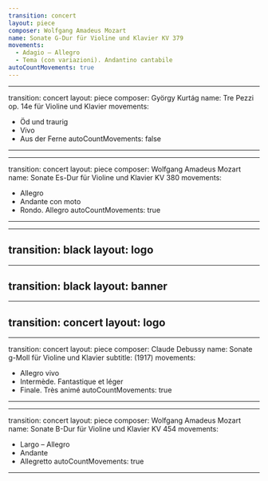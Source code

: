 ```yaml
---
transition: concert
layout: piece
composer: Wolfgang Amadeus Mozart
name: Sonate G-Dur für Violine und Klavier KV 379
movements:
  - Adagio – Allegro
  - Tema (con variazioni). Andantino cantabile
autoCountMovements: true
---
```

---
transition: concert
layout: piece
composer: György Kurtág
name: Tre Pezzi op. 14e für Violine und Klavier
movements:
  - Öd und traurig
  - Vivo
  - Aus der Ferne
autoCountMovements: false
---
---
transition: concert
layout: piece
composer: Wolfgang Amadeus Mozart
name: Sonate Es-Dur für Violine und Klavier KV 380
movements:
  - Allegro
  - Andante con moto
  - Rondo. Allegro
autoCountMovements: true
---
---
transition: black
layout: logo
---
---
transition: black
layout: banner
---
---
transition: concert
layout: logo
---
---
transition: concert
layout: piece
composer: Claude Debussy
name: Sonate g-Moll für Violine und Klavier
subtitle: (1917)
movements:
  - Allegro vivo
  - Intermède. Fantastique et léger
  - Finale. Très animé
autoCountMovements: true
---
---
transition: concert
layout: piece
composer: Wolfgang Amadeus Mozart
name: Sonate B-Dur für Violine und Klavier KV 454
movements:
  - Largo – Allegro
  - Andante
  - Allegretto
autoCountMovements: true
---